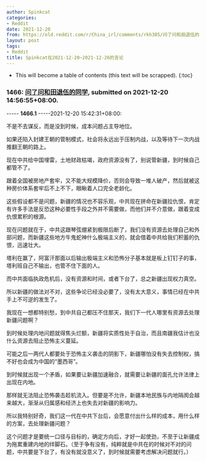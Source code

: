 ```yaml
---
author: Spinkcat
categories:
- Reddit
date: 2021-12-20
from: https://old.reddit.com/r/China_irl/comments/rkh385/问了问和田退伍的同学/
layout: post
tags:
- Reddit
title: Spinkcat在2021-12-20~2021-12-26的言论
---
```


* This will become a table of contents (this text will be scrapped).
{:toc}

### 1466: [问了问和田退伍的同学](https://old.reddit.com/r/China_irl/comments/rkh385/问了问和田退伍的同学/), submitted on 2021-12-20 14:56:55+08:00.

----- __1466.1__ -----2021-12-20 15:42:31+08:00:

不是不去谋反，而是没到时候，成本问题占主导地位。

如果还陷入封建王朝的管制模式，社会将永远出于压制内战，以及等待下一次内战推翻王朝的路上。

现在中共给中国埋雷，土地财政枯竭，政府资源没有了，别说管新疆，到时候自己都管不了。

跟着全国被房地产套牢，又不能大规模降价，否则会导致一堆人破产，然后就被这种房价体系套牢后不上不下，眼瞅着人口完全老龄化。

这些假设都不是问题，新疆的情况也不容乐观，中共现在拼命在新疆拉仇恨，肯定有许多手法是反恐这种必要性手段之外并不需要做，而他们并不介意做，跟着变成仇恨累积的根源。

现在问题就在于，中共这跟琴弦绷紧到极限后断了，我们没有资源去处理自己和外部问题，而新疆这些地方牛鬼蛇神什么极端主义的，就会借着中共给我们积蓄的仇恨，迅速壮大。

塔利在赢了，阿富汗那面以后输出极端主义和恐怖分子基本就是板上钉钉子的事，塔利班自己不输出，也管不住下面的人。

而中共面临执政危机后，没有资源和时间，或者下台了，总之新疆出现权力真空。

所以新疆的做法对不对，这些争论已经没必要了，没有太大意义，事情已经在中共手上不可逆的发生了。

我现在一想都特别愁，到中共自己都压不住那天，我们下一代人哪里有资源去处理新疆问题啊？

到时候处理内地问题就得焦头烂额，新疆将实质性处于自治，而且南疆我估计也没什么资源去阻止恐怖主义蔓延。

可能之后一两代人都要处于恐怖主义袭击的阴影下，新疆哪怕没有失去控制权，搞不好也会成为中国的“墨西哥”。

到时候就出现一个矛盾，如果要让新疆加速融合，就需要让新疆的面孔允许法律上出现在内地。

那样就无法阻止恐怖袭击趁机流入。但要是不允许，新疆本地民族与内地隔阂会越来越大，渐渐从归属感和经济上也失去对新疆的影响力。

所以我特别好奇，我们这一代在中共下台后，会愿意付出什么样的成本，用什么样的方案，去处理新疆问题？

这个问题才是要统一口径与目标的，确定方向后，才好一起使劲，不至于让新疆成为拖累重建内地的绊脚石。（至于争有没有，纯粹就是中共在的时候对不对的问题，中共要是下台了，有没有就没意义了，到时候就需要考虑解决问题就行。）

